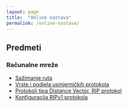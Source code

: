 ```yaml
---
layout: page
title:  "Online nastava"
permalink: /online-nastava/
---
```


## Predmeti

### Računalne mreže

<ul>
    <li><a href="racunalne-mreze/sazimanje-ruta/">Sažimanje ruta</a></li>
    <li><a href="racunalne-mreze/usmjernicki-protokoli/">Vrste i podjela usmjerničkih protokola</a></li>
    <li><a href="racunalne-mreze/protokoli-distance-vector-rip/">Protokoli tipa Distance Vector, RIP protokol</a></li>
    <li><a href="racunalne-mreze/lv-rip-protokol/">Konfiguracija RIPv1 protokola</a></li>
</ul>
